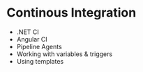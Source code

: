 # Continous Integration

- .NET CI
- Angular CI
- Pipeline Agents
- Working with variables & triggers
- Using templates